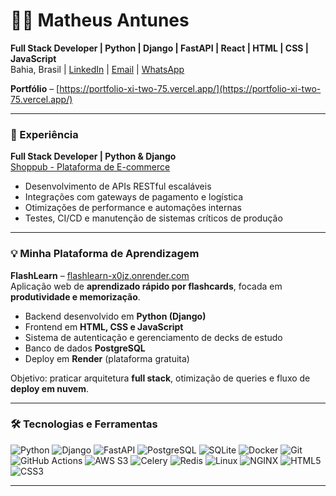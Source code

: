 # 👨‍💻 Matheus Antunes

**Full Stack Developer | Python | Django | FastAPI | React | HTML | CSS | JavaScript**  
Bahia, Brasil | [LinkedIn](https://www.linkedin.com/in/matheus-antunes-99b369361/) | [Email](mailto:matheus.silva.antunes300@gmail.com) | [WhatsApp](https://wa.me/5574988035202)

**Portfólio** – [https://portfolio-xi-two-75.vercel.app/](https://portfolio-xi-two-75.vercel.app/)

---

### 💼 Experiência

**Full Stack Developer | Python & Django**  
[Shoppub - Plataforma de E-commerce](https://www.shoppub.com.br/)  
- Desenvolvimento de APIs RESTful escaláveis  
- Integrações com gateways de pagamento e logística  
- Otimizações de performance e automações internas  
- Testes, CI/CD e manutenção de sistemas críticos de produção

---

### 💡 Minha Plataforma de Aprendizagem

**FlashLearn** – [flashlearn-x0jz.onrender.com](https://flashlearn-x0jz.onrender.com)  
Aplicação web de **aprendizado rápido por flashcards**, focada em **produtividade e memorização**.  

- Backend desenvolvido em **Python (Django)**  
- Frontend em **HTML, CSS e JavaScript**  
- Sistema de autenticação e gerenciamento de decks de estudo  
- Banco de dados **PostgreSQL**  
- Deploy em **Render** (plataforma gratuita)  

Objetivo: praticar arquitetura **full stack**, otimização de queries e fluxo de **deploy em nuvem**.

---

### 🛠️ Tecnologias e Ferramentas

![Python](https://img.shields.io/badge/-Python-3776AB?logo=python&logoColor=white&style=flat)
![Django](https://img.shields.io/badge/-Django-092E20?logo=django&logoColor=white&style=flat)
![FastAPI](https://img.shields.io/badge/-FastAPI-009688?logo=fastapi&logoColor=white&style=flat)
![PostgreSQL](https://img.shields.io/badge/-PostgreSQL-4169E1?logo=postgresql&logoColor=white&style=flat)
![SQLite](https://img.shields.io/badge/-SQLite-003B57?logo=sqlite&logoColor=white&style=flat)
![Docker](https://img.shields.io/badge/-Docker-2496ED?logo=docker&logoColor=white&style=flat)
![Git](https://img.shields.io/badge/-Git-F05032?logo=git&logoColor=white&style=flat)
![GitHub Actions](https://img.shields.io/badge/-GitHub_Actions-2088FF?logo=githubactions&logoColor=white&style=flat)
![AWS S3](https://img.shields.io/badge/-AWS_S3-232F3E?logo=amazonaws&logoColor=white&style=flat)
![Celery](https://img.shields.io/badge/-Celery-37814A?logo=celery&logoColor=white&style=flat)
![Redis](https://img.shields.io/badge/-Redis-DC382D?logo=redis&logoColor=white&style=flat)
![Linux](https://img.shields.io/badge/-Linux-FCC624?logo=linux&logoColor=black&style=flat)
![NGINX](https://img.shields.io/badge/-NGINX-009639?logo=nginx&logoColor=white&style=flat)
![HTML5](https://img.shields.io/badge/-HTML5-E34F26?logo=html5&logoColor=white&style=flat)
![CSS3](https://img.shields.io/badge/-CSS3-1572B6?logo=css3&logoColor=white&style=flat)

---
